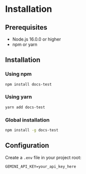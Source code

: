 # Installation

## Prerequisites

- Node.js 16.0.0 or higher
- npm or yarn

## Installation

### Using npm

```bash
npm install docs-test
```

### Using yarn

```bash
yarn add docs-test
```

### Global installation

```bash
npm install -g docs-test
```

## Configuration

Create a `.env` file in your project root:

```env
GEMINI_API_KEY=your_api_key_here
```
